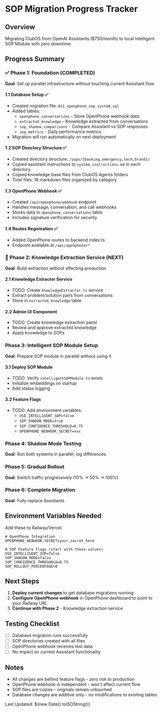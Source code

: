 # SOP Migration Progress Tracker

## Overview
Migrating ClubOS from OpenAI Assistants ($750/month) to local Intelligent SOP Module with zero downtime.

## Progress Summary

### ✅ Phase 1: Foundation (COMPLETED)
**Goal**: Set up parallel infrastructure without touching current Assistant flow

#### 1.1 Database Setup ✅
- Created migration file: `011_openphone_sop_system.sql`
- Added tables:
  - `openphone_conversations` - Store OpenPhone webhook data
  - `extracted_knowledge` - Knowledge extracted from conversations
  - `sop_shadow_comparisons` - Compare Assistant vs SOP responses
  - `sop_metrics` - Daily performance metrics
- Migration will run automatically on next deployment

#### 1.2 SOP Directory Structure ✅
- Created directory structure: `/sops/{booking,emergency,tech,brand}/`
- Copied assistant instructions to `system_instructions.md` in each directory
- Copied knowledge base files from ClubOS Agents folders
- Total files: 16 markdown files organized by category

#### 1.3 OpenPhone Webhook ✅
- Created `/api/openphone/webhook` endpoint
- Handles message, conversation, and call webhooks
- Stores data in `openphone_conversations` table
- Includes signature verification for security

#### 1.4 Routes Registration ✅
- Added OpenPhone routes to backend index.ts
- Endpoint available at `/api/openphone/*`

### 🔄 Phase 2: Knowledge Extraction Service (NEXT)
**Goal**: Build extraction without affecting production

#### 2.1 Knowledge Extractor Service
- TODO: Create `knowledgeExtractor.ts` service
- Extract problem/solution pairs from conversations
- Store in `extracted_knowledge` table

#### 2.2 Admin UI Component
- TODO: Create knowledge extraction panel
- Review and approve extracted knowledge
- Apply knowledge to SOPs

### Phase 3: Intelligent SOP Module Setup
**Goal**: Prepare SOP module in parallel without using it

#### 3.1 Deploy SOP Module
- TODO: Verify `intelligentSOPModule.ts` exists
- Initialize embeddings on startup
- Add status logging

#### 3.2 Feature Flags
- TODO: Add environment variables:
  - `USE_INTELLIGENT_SOP=false`
  - `SOP_SHADOW_MODE=true`
  - `SOP_CONFIDENCE_THRESHOLD=0.75`
  - `OPENPHONE_WEBHOOK_SECRET=xxx`

### Phase 4: Shadow Mode Testing
**Goal**: Run both systems in parallel, log differences

### Phase 5: Gradual Rollout
**Goal**: Switch traffic progressively (10% → 50% → 100%)

### Phase 6: Complete Migration
**Goal**: Fully replace Assistants

## Environment Variables Needed

Add these to Railway/Vercel:
```
# OpenPhone Integration
OPENPHONE_WEBHOOK_SECRET=your_secret_here

# SOP Feature Flags (start with these values)
USE_INTELLIGENT_SOP=false
SOP_SHADOW_MODE=false
SOP_CONFIDENCE_THRESHOLD=0.75
SOP_ROLLOUT_PERCENTAGE=0
```

## Next Steps

1. **Deploy current changes** to get database migrations running
2. **Configure OpenPhone webhook** in OpenPhone dashboard to point to your Railway URL
3. **Continue with Phase 2** - Knowledge extraction service

## Testing Checklist

- [ ] Database migration runs successfully
- [ ] SOP directories created with all files
- [ ] OpenPhone webhook receives test data
- [ ] No impact on current Assistant functionality

## Notes

- All changes are behind feature flags - zero risk to production
- OpenPhone webhook is independent - won't affect current flow
- SOP files are copies - originals remain untouched
- Database changes are additive only - no modifications to existing tables

Last Updated: ${new Date().toISOString()}